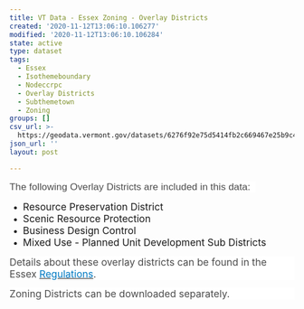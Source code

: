 ```yaml
---
title: VT Data - Essex Zoning - Overlay Districts
created: '2020-11-12T13:06:10.106277'
modified: '2020-11-12T13:06:10.106284'
state: active
type: dataset
tags:
  - Essex
  - Isothemeboundary
  - Nodeccrpc
  - Overlay Districts
  - Subthemetown
  - Zoning
groups: []
csv_url: >-
  https://geodata.vermont.gov/datasets/6276f92e75d5414fb2c669467e25b9c4_0.csv?outSR=%7B%22latestWkid%22%3A3857%2C%22wkid%22%3A102100%7D
json_url: ''
layout: post

---
```

<div style='text-align:Left;'><p><p><span style='font-size:13.0pt;font-family:&quot;Arial&quot;,sans-serif;
color:#4C4C4C;background:white'>The following Overlay Districts are included in
this data:  </span></p>

<ul>
 <li><span style='font-size:13.0pt'>Resource Preservation District</span></li>
 <li><span style='font-size:13.0pt'>Scenic Resource Protection</span></li>
 <li><span style='font-size:13.0pt'>Business Design Control</span></li>
 <li><span style='font-size:13.0pt'>Mixed Use - Planned Unit Development Sub
     Districts</span></li>
</ul>

<p style='background:white'><span style='font-size:13.0pt;
color:#4C4C4C'>Details about these overlay districts can be found in the
Essex <a href='http://www.essex.org/vertical/sites/%7B60B9D552-E088-4553-92E3-EA2E9791E5A5%7D/uploads/2017-02-28_Zoning_Regs.pdf' target='_blank'><span style='color:#0079C1;text-decoration:none;text-underline:
none'>Regulations</span></a>.</span></p><p style='background:white'><span style='font-size:13.0pt;
color:#4C4C4C'>Zoning Districts can be downloaded separately.</span></p><br /></p></div>
